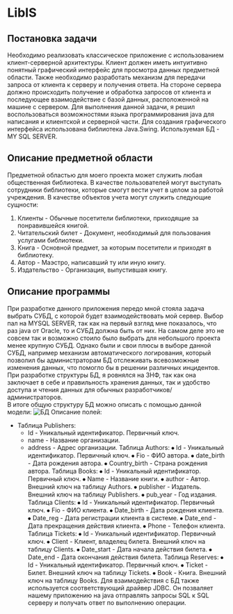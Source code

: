 # LibIS
## Постановка задачи
Необходимо реализовать классическое приложение с использованием клиент-серверной архитектуры. Клиент должен иметь интуитивно понятный графический интерфейс для просмотра данных предметной области. Также необходимо разработать механизм для передачи запроса от клиента к серверу и получения ответа. На стороне сервера должно происходить получение и обработка запросов от клиента и последующее взаимодействие с базой данных, расположенной на машине с сервером. Для выполнения данной задачи, я решил воспользоваться возможностями языка программирования java для написания и клиентской и серверной части. Для создания графического интерфейса использована библиотека Java.Swing. Используемая БД - MY SQL SERVER.

## Описание предметной области
Предметной областью для моего проекта может служить любая общественная библиотека. В качестве пользователей могут выступать сотрудники библиотеки, которые смогут вести учет в целом за работой учреждения. В качестве объектов учета могут служить следующие сущности:
1. Клиенты - Обычные посетители библиотеки, приходящие за понравившейся книгой.
2. Читательский билет - Документ, необходимый для пользования услугами библиотеки.
3. Книга - Основной предмет, за которым посетители и приходят в библиотеку.
4. Автор - Маэстро, написавший ту или иную книгу.
5. Издательство - Организация, выпустившая книгу.

## Описание программы
При разработке данного приложения передо мной стояла задача выбрать СУБД, с которой будет взаимодействовать мой сервер. Выбор пал на MYSQL SERVER, так как на первый взгляд мне показалось, что раз java от Oracle, то и СУБД должна быть от них. На самом деле это не совсем так и возможно стоило было выбрать для небольшого проекта менее крупную СУБД. Однако были и свои плюсы в выборе данной СУБД, например механизм автоматического логирования, который позволил бы администраторам БД отслеживать всевозможные изменения данных, что помогло бы в решении различных инцидентов. При разработке структуры БД, я ровнялся на 3НФ, так как она заключает в себе и правильность хранения данных, так и удобство доступа и чтения данных для обычных разработчиков/администраторов.  
В итоге общую структуру БД можно описать с помощью данной модели:
![БД](https://github.com/cevazrem/LibIS/assets/71120846/c2c4097b-01ec-4277-abdb-135775f6f9b5)
Описание полей:
- Таблица Publishers:
  -	Id - Уникальный идентификатор. Первичный ключ.
  -	name - Название организации.
  -	address - Адрес организации.
Таблица Authors:
⦁	Id - Уникальный идентификатор. Первичный ключ.
⦁	Fio - ФИО автора.
⦁	date_birth - Дата рождения автора.
⦁	Country_birth - Страна рождения автора.
Таблица Books:
⦁	Id - Уникальный идентификатор. Первичный ключ.
⦁	Name - Название книги.
⦁	author - Автор. Внешний ключ на таблицу Authors.
⦁	publisher - Издатель. Внешний ключ на таблицу Publishers.
⦁	pub_year - Год издания.
Таблица Clients:
⦁	Id - Уникальный идентификатор. Первичный ключ.
⦁	Fio - ФИО клиента.
⦁	Date_birth - Дата рождения клиента.
⦁	Date_reg - Дата регистрации клиента в системе.
⦁	Date_end - Дата прекращения действия клиента.
⦁	Phone - Телефон клиента.
Таблица Tickets:
⦁	Id - Уникальный идентификатор. Первичный ключ.
⦁	Client - Клиент, владелец билета. Внешний ключ на таблицу Clients.
⦁	Date_start - Дата начала действия билета.
⦁	Date_end - Дата окончания действия билета.
Таблица Reserves:
⦁	Id - Уникальный идентификатор. Первичный ключ.
⦁	Ticket - Билет. Внешний ключ на таблицу Tickets.
⦁	Book - Книга. Внешний ключ на таблицу Books.
Для взаимодействия с БД также используется соответствующий драйвер JDBC. Он позваляет нашему приложению на java отправлять запросы SQL к SQL серверу и получать ответ по выполнению операции.
